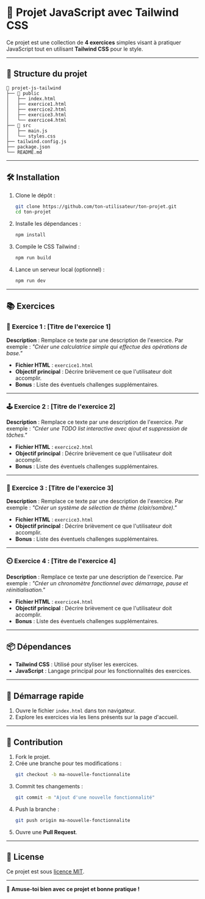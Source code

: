 
# 📝 Projet JavaScript avec Tailwind CSS

Ce projet est une collection de **4 exercices** simples visant à pratiquer JavaScript tout en utilisant **Tailwind CSS** pour le style.

---

## 📁 Structure du projet

```
📂 projet-js-tailwind
├── 📁 public
│   ├── index.html
│   ├── exercice1.html
│   ├── exercice2.html
│   ├── exercice3.html
│   └── exercice4.html
├── 📁 src
│   ├── main.js
│   └── styles.css
├── tailwind.config.js
├── package.json
└── README.md
```

---

## 🛠️ Installation

1. Clone le dépôt :
   ```bash
   git clone https://github.com/ton-utilisateur/ton-projet.git
   cd ton-projet
   ```

2. Installe les dépendances :
   ```bash
   npm install
   ```

3. Compile le CSS Tailwind :
   ```bash
   npm run build
   ```

4. Lance un serveur local (optionnel) :
   ```bash
   npm run dev
   ```

---

## 📚 Exercices

### 🔢 Exercice 1 : [Titre de l'exercice 1]
**Description** : Remplace ce texte par une description de l'exercice. Par exemple : *"Créer une calculatrice simple qui effectue des opérations de base."*

- **Fichier HTML** : `exercice1.html`
- **Objectif principal** : Décrire brièvement ce que l'utilisateur doit accomplir.
- **Bonus** : Liste des éventuels challenges supplémentaires.

---

### 🕹️ Exercice 2 : [Titre de l'exercice 2]
**Description** : Remplace ce texte par une description de l'exercice. Par exemple : *"Créer une TODO list interactive avec ajout et suppression de tâches."*

- **Fichier HTML** : `exercice2.html`
- **Objectif principal** : Décrire brièvement ce que l'utilisateur doit accomplir.
- **Bonus** : Liste des éventuels challenges supplémentaires.

---

### 🎨 Exercice 3 : [Titre de l'exercice 3]
**Description** : Remplace ce texte par une description de l'exercice. Par exemple : *"Créer un système de sélection de thème (clair/sombre)."*

- **Fichier HTML** : `exercice3.html`
- **Objectif principal** : Décrire brièvement ce que l'utilisateur doit accomplir.
- **Bonus** : Liste des éventuels challenges supplémentaires.

---

### ⏲️ Exercice 4 : [Titre de l'exercice 4]
**Description** : Remplace ce texte par une description de l'exercice. Par exemple : *"Créer un chronomètre fonctionnel avec démarrage, pause et réinitialisation."*

- **Fichier HTML** : `exercice4.html`
- **Objectif principal** : Décrire brièvement ce que l'utilisateur doit accomplir.
- **Bonus** : Liste des éventuels challenges supplémentaires.

---

## 📦 Dépendances

- **Tailwind CSS** : Utilisé pour styliser les exercices.
- **JavaScript** : Langage principal pour les fonctionnalités des exercices.

---

## 🚀 Démarrage rapide

1. Ouvre le fichier `index.html` dans ton navigateur.
2. Explore les exercices via les liens présents sur la page d'accueil.

---

## 🤝 Contribution

1. Fork le projet.
2. Crée une branche pour tes modifications :
   ```bash
   git checkout -b ma-nouvelle-fonctionnalite
   ```
3. Commit tes changements :
   ```bash
   git commit -m "Ajout d'une nouvelle fonctionnalité"
   ```
4. Push la branche :
   ```bash
   git push origin ma-nouvelle-fonctionnalite
   ```
5. Ouvre une **Pull Request**.

---

## 📝 License

Ce projet est sous [licence MIT](LICENSE).

---

🎉 **Amuse-toi bien avec ce projet et bonne pratique !**
